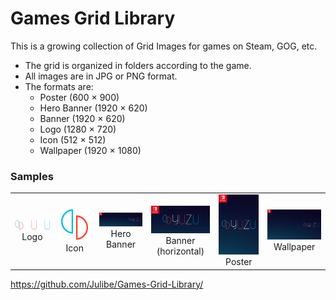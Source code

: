 


# Games Grid Library
This is a growing collection of Grid Images for games on Steam, GOG, etc.

 - The grid is organized in folders according to the game.
 - All images are in JPG or PNG format.
 - The formats are:
	 - Poster (600 × 900)
	 - Hero Banner (1920 × 620)
	 - Banner (1920 × 620)
	 - Logo (1280 × 720)
	 - Icon (512 × 512)
	 - Wallpaper (1920 × 1080)

### Samples
<table>
	<tr>
		<td>
			<img src="https://github.com/Julibe/Games-Grid-Library/raw/main/Yuzu/logo 2.png" width="250px"><br><center>Logo</center>
		</td>
		<td>
			<img src="https://github.com/Julibe/Games-Grid-Library/raw/main/Yuzu/logo.png" width="250px"><br><center>Icon</center>
		</td>
		<td>
			<img src="https://github.com/Julibe/Games-Grid-Library/raw/main/Yuzu/hero.jpg" width="250px"><br><center>Hero Banner</center>
		</td>
		<td>
			<img src="https://github.com/Julibe/Games-Grid-Library/raw/main/Yuzu/horizontal.jpg" width="250px"><br><center>Banner (horizontal)</center>
		</td>
		<td>
			<img src="https://github.com/Julibe/Games-Grid-Library/raw/main/Yuzu/Poster.jpg" width="250px"><br><center>Poster</center>
		</td>
		<td>
			<img src="https://github.com/Julibe/Games-Grid-Library/raw/main/Yuzu/wallpaper.jpg" width="250px"><br><center>Wallpaper</center>
		</td>
	</tr>
</table>


https://github.com/Julibe/Games-Grid-Library/
